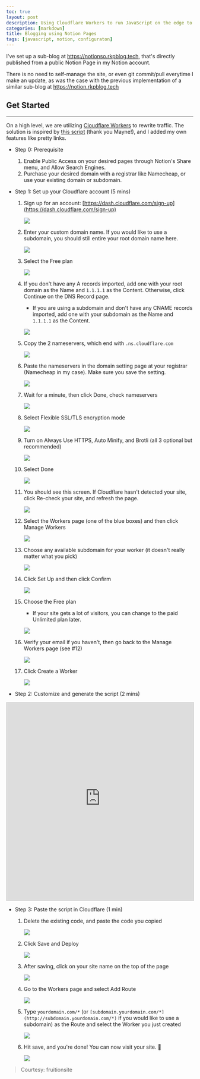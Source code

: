 ```yaml
---
toc: true
layout: post
description: Using Cloudflare Workers to run JavaScript on the edge to set up a public facing Notion Page
categories: [markdown]
title: Blogging using Notion Pages
tags: [javascript, notion, configuraton]
---
```


I've set up a sub-blog at https://notionso.rkpblog.tech, that's directly published from a public Notion Page in my Notion account.


There is no need to self-manage the site, or even git commit/pull everytime I make an update, as was the case with the previous implementation of a similar sub-blog at <https://notion.rkpblog.tech>

## Get Started

---

On a high level, we are utilizing [Cloudflare Workers](https://blog.cloudflare.com/introducing-cloudflare-workers/) to rewrite traffic. The solution is inspired by [this script](https://gist.github.com/mayneyao/b9fefc9625b76f70488e5d8c2a99315d) (thank you Mayne!), and I added my own features like pretty links.

- Step 0: Prerequisite
    1. Enable Public Access on your desired pages through Notion's Share menu, and Allow Search Engines.
    2. Purchase your desired domain with a registrar like Namecheap, or use your existing domain or subdomain.

- Step 1: Set up your Cloudflare account (5 mins)
    1. Sign up for an account: [https://dash.cloudflare.com/sign-up](https://dash.cloudflare.com/sign-up)

        ![](https://fruitionsite.com/image/https%3A%2F%2Fs3-us-west-2.amazonaws.com%2Fsecure.notion-static.com%2F5c7779fb-47cf-4cb7-813a-83b9d8bf9b35%2FUntitled.png?table=block&id=f0d94463-cf43-42f7-a61d-0784b8af1e7f&width=5570&cache=v2)

    2. Enter your custom domain name. If you would like to use a subdomain, you should still entire your root domain name here.

        ![](https://fruitionsite.com/image/https%3A%2F%2Fs3-us-west-2.amazonaws.com%2Fsecure.notion-static.com%2Fed1a3c23-a9ec-4d11-9391-a75cb56c3975%2FUntitled.png?table=block&id=d5ff74b3-5375-4732-8464-e712a1096487&width=5570&cache=v2)

    3. Select the Free plan

        ![](https://fruitionsite.com/image/https%3A%2F%2Fs3-us-west-2.amazonaws.com%2Fsecure.notion-static.com%2F7e547892-a740-421d-95d4-121230a3bbd0%2FUntitled.png?table=block&id=e6ecebc7-bce8-4f3c-968b-fb3b41814060&width=5570&cache=v2)

    4. If you don't have any A records imported, add one with your root domain as the Name and `1.1.1.1` as the Content. Otherwise, click Continue on the DNS Record page.
        - If you are using a subdomain and don't have any CNAME records imported, add one with your subdomain as the Name and `1.1.1.1` as the Content.

        ![](https://fruitionsite.com/image/https%3A%2F%2Fs3-us-west-2.amazonaws.com%2Fsecure.notion-static.com%2F9e36279b-9c8b-4c9b-bfeb-44b98d91437f%2FUntitled.png?table=block&id=ed7b571e-25ec-4f66-a683-1ec6cdeace85&width=5570&cache=v2)

    5. Copy the 2 nameservers, which end with `.ns.cloudflare.com`

        ![](https://fruitionsite.com/image/https%3A%2F%2Fs3-us-west-2.amazonaws.com%2Fsecure.notion-static.com%2Fe93d1654-3278-4d62-987c-227022f5454b%2FUntitled.png?table=block&id=e5853c2d-e226-4e2c-b660-59a0e6fef2fd&width=5570&cache=v2)

    6. Paste the nameservers in the domain setting page at your registrar (Namecheap in my case). Make sure you save the setting.

        ![](https://fruitionsite.com/image/https%3A%2F%2Fs3-us-west-2.amazonaws.com%2Fsecure.notion-static.com%2F1b0eff3a-8f6b-4ca6-93da-dfb059d48d51%2FUntitled.png?table=block&id=9f0649d6-4f56-4069-b943-c95eb131e295&width=5570&cache=v2)

    7. Wait for a minute, then click Done, check nameservers

        ![](https://fruitionsite.com/image/https%3A%2F%2Fs3-us-west-2.amazonaws.com%2Fsecure.notion-static.com%2Ff84e767f-1d6e-4503-a68f-a9d67fb1c2ce%2FUntitled.png?table=block&id=d6b6b3fc-4399-440f-93d3-56e3d197c32f&width=5570&cache=v2)

    8. Select Flexible SSL/TLS encryption mode

        ![](https://fruitionsite.com/image/https%3A%2F%2Fs3-us-west-2.amazonaws.com%2Fsecure.notion-static.com%2F86fb45ea-88ba-4f12-8ec0-0c294227c586%2FUntitled.png?table=block&id=28ea024d-3e41-4f15-9d09-a298866ec9bb&width=5570&cache=v2)

    9. Turn on Always Use HTTPS, Auto Minify, and Brotli (all 3 optional but recommended)

        ![](https://fruitionsite.com/image/https%3A%2F%2Fs3-us-west-2.amazonaws.com%2Fsecure.notion-static.com%2F4ea044ae-69cb-4e20-9870-792ad3e35c6c%2FUntitled.png?table=block&id=a5505ef3-d6b2-4177-ad04-a45222943ece&width=1340&cache=v2)

    10. Select Done

        ![](https://fruitionsite.com/image/https%3A%2F%2Fs3-us-west-2.amazonaws.com%2Fsecure.notion-static.com%2F6f76a854-7098-4ce6-a332-e694b39ab2f2%2FUntitled.png?table=block&id=65412f29-aca1-4245-b293-c9e46a23645c&width=5570&cache=v2)

    11. You should see this screen. If Cloudflare hasn't detected your site, click Re-check your site, and refresh the page.

        ![](https://fruitionsite.com/image/https%3A%2F%2Fs3-us-west-2.amazonaws.com%2Fsecure.notion-static.com%2F0c85e5ba-3dc3-4871-bee5-c100a58cc3ab%2FUntitled.png?table=block&id=cec95165-e5cf-4644-ab3d-4255c1881c65&width=5570&cache=v2)

    12. Select the Workers page (one of the blue boxes) and then click Manage Workers

        ![](https://fruitionsite.com/image/https%3A%2F%2Fs3-us-west-2.amazonaws.com%2Fsecure.notion-static.com%2F065a77fe-072f-4932-9828-070e77fb1bb4%2FUntitled.png?table=block&id=b7a15896-1b6e-431e-b875-30564c44c355&width=5570&cache=v2)

    13. Choose any available subdomain for your worker (it doesn't really matter what you pick)

        ![](https://fruitionsite.com/image/https%3A%2F%2Fs3-us-west-2.amazonaws.com%2Fsecure.notion-static.com%2Fe3bcafea-22dd-4e01-9b86-542674bdbe5e%2FUntitled.png?table=block&id=43462f78-dd49-4919-a6ef-bdc9704e5a16&width=5570&cache=v2)

    14. Click Set Up and then click Confirm

        ![](https://fruitionsite.com/image/https%3A%2F%2Fs3-us-west-2.amazonaws.com%2Fsecure.notion-static.com%2Fd81dd492-c47d-4885-b970-bfb46af60e05%2FUntitled.png?table=block&id=7a64796f-0e03-4f55-9bf8-d60af3e5c52a&width=5570&cache=v2)

    15. Choose the Free plan
        - If your site gets a lot of visitors, you can change to the paid Unlimited plan later.

        ![](https://fruitionsite.com/image/https%3A%2F%2Fs3-us-west-2.amazonaws.com%2Fsecure.notion-static.com%2F5e42872c-c904-4642-ba1e-67ffbea17228%2FScreen_Shot_2020-05-04_at_11.14.24_PM.png?table=block&id=4f0e37db-7efa-400b-9efd-54c3421ec1eb&width=5570&cache=v2)

    16. Verify your email if you haven't, then go back to the Manage Workers page (see #12)

        ![](https://fruitionsite.com/image/https%3A%2F%2Fs3-us-west-2.amazonaws.com%2Fsecure.notion-static.com%2F16e82d73-b971-41fe-9fb4-c25c8d1b14ae%2FUntitled.png?table=block&id=bee917a4-089b-4181-8803-ba069d67808e&width=5570&cache=v2)

    17. Click Create a Worker

        ![](https://fruitionsite.com/image/https%3A%2F%2Fs3-us-west-2.amazonaws.com%2Fsecure.notion-static.com%2Fdcdcea91-9270-4a4f-9de5-c7bc1cbb615a%2FUntitled.png?table=block&id=3588dc91-2981-4b4f-a9c9-91e72923fe16&width=5570&cache=v2)

- Step 2: Customize and generate the script (2 mins)

<iframe class="airtable-embed" src="https://csb-vydqj.stephenou.now.sh/" frameborder="0" onmousewheel="" width="100%" height="533" style="background: transparent; border: 1px solid #ccc;"></iframe>

- Step 3: Paste the script in Cloudflare (1 min)
    1. Delete the existing code, and paste the code you copied

        ![](https://fruitionsite.com/image/https%3A%2F%2Fs3-us-west-2.amazonaws.com%2Fsecure.notion-static.com%2Fb2aedf89-4fbd-4e60-8858-5598d7329370%2FUntitled.png?table=block&id=9eb82064-43f1-43b6-aa47-d67f53b5df34&width=5570&cache=v2)

    2. Click Save and Deploy

        ![](https://fruitionsite.com/image/https%3A%2F%2Fs3-us-west-2.amazonaws.com%2Fsecure.notion-static.com%2Fbf2a1616-304e-4cbb-9cbe-dfa670e55838%2FUntitled.png?table=block&id=555eb822-a581-4d29-a1b7-eafcc5a38ab2&width=5570&cache=v2)

    3. After saving, click on your site name on the top of the page

        ![](https://fruitionsite.com/image/https%3A%2F%2Fs3-us-west-2.amazonaws.com%2Fsecure.notion-static.com%2Fd5a7add2-6b33-4be5-951d-10dc3ff869b7%2FUntitled.png?table=block&id=b738f601-1231-4f52-9d59-7784e350d94a&width=5570&cache=v2)

    4. Go to the Workers page and select Add Route

        ![](https://fruitionsite.com/image/https%3A%2F%2Fs3-us-west-2.amazonaws.com%2Fsecure.notion-static.com%2Fb2600ac1-577b-4352-869c-7f8f7b11ced5%2FUntitled.png?table=block&id=a61c8688-b401-4744-b6c8-2ace15fe0005&width=5570&cache=v2)

    5. Type `yourdomain.com/*` (or `[subdomain.yourdomain.com/*](http://subdomain.yourdomain.com/*)` if you would like to use a subdomain) as the Route and select the Worker you just created

        ![](https://fruitionsite.com/image/https%3A%2F%2Fs3-us-west-2.amazonaws.com%2Fsecure.notion-static.com%2F04ef4ebd-0684-4d92-8c3d-6cac01320bff%2FUntitled.png?table=block&id=bb22e74b-9eac-4975-b33d-65a0534be24b&width=5570&cache=v2)

    6. Hit save, and you're done! You can now visit your site. 🎉

        ![](https://fruitionsite.com/image/https%3A%2F%2Fs3-us-west-2.amazonaws.com%2Fsecure.notion-static.com%2Fc921e63e-a491-42c4-9279-c0c7bbb9f2fd%2FUntitled.png?table=block&id=9a34cebd-68b3-4a95-a623-9a26606107cc&width=5570&cache=v2)

> Courtesy: fruitionsite